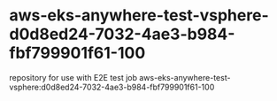 # aws-eks-anywhere-test-vsphere-d0d8ed24-7032-4ae3-b984-fbf799901f61-100
repository for use with E2E test job aws-eks-anywhere-test-vsphere:d0d8ed24-7032-4ae3-b984-fbf799901f61-100
